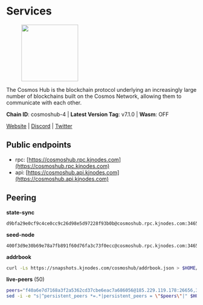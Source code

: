 # Services

<figure><img src="https://raw.githubusercontent.com/kj89/testnet_manuals/main/pingpub/logos/cosmoshub.png" width="150" alt=""><figcaption></figcaption></figure>

The Cosmos Hub is the blockchain protocol underlying an  increasingly large number of blockchains built on the  Cosmos Network, allowing them to communicate with each other.

**Chain ID**: cosmoshub-4 | **Latest Version Tag**: v7.1.0 | **Wasm**: OFF

[Website](https://hub.cosmos.network) | [Discord](https://discord.gg/cosmosnetwork) | [Twitter](https://twitter.com/cosmoshub)


## Public endpoints

* rpc: [https://cosmoshub.rpc.kjnodes.com](https://cosmoshub.rpc.kjnodes.com)
* api: [https://cosmoshub.api.kjnodes.com](https://cosmoshub.api.kjnodes.com)

## Peering

**state-sync**

```text
d9bfa29e0cf9c4ce0cc9c26d98e5d97228f93b0b@cosmoshub.rpc.kjnodes.com:34656
```

**seed-node**

```text
400f3d9e30b69e78a7fb891f60d76fa3c73f0ecc@cosmoshub.rpc.kjnodes.com:34659
```

**addrbook**
```bash
curl -Ls https://snapshots.kjnodes.com/cosmoshub/addrbook.json > $HOME/.gaia/config/addrbook.json
```

**live-peers** (50)
```bash
peers="f40a6e7d7168a3f2a5362cd37cbe6eac7a686056@185.229.119.178:26656,344d87e04fdf04be760da5069a59d9a489b886a6@52.14.44.1:26656,d9bfa29e0cf9c4ce0cc9c26d98e5d97228f93b0b@65.109.88.38:34656,b79e1d3a621bdafd3a8d9a49dff8f4737d0bedc9@52.73.168.104:26656,60afd908298c1ff249bb8e60e469594c5422473d@136.243.91.221:26656,e0ab6c5cc86959853f499236b8297344802ac5f4@5.161.139.201:26656,d1e39378054215be020e22f0342e272f5224cf75@146.190.46.145:30196,cd7af8aaa29bca12c575dedb77a4a1efe019e661@54.77.214.250:26656,213857e741833d17275ea559bb2d0342398cec99@35.245.206.45:26656,ba3bacc714817218562f743178228f23678b2873@34.141.15.99:26656,e829d4764a5cecc44b3414777853b34407b36601@185.16.39.179:26656,8dc4fd0007c74bdf4b7ee1e5a3ab68161cc8f845@142.132.208.213:26656,241b17dba97a2ed3c3747d12781fb86c9706e2d4@89.58.27.86:26656,459db2a86f89b5e9c899ceae52ab03eeee497a5c@54.75.215.175:26656,d9dbd30f7e9ae99dc05645f48f4637c2f4a14645@34.107.9.71:26656,daa6d8314246ad65037a48ec2e2266eeea9d46f8@154.53.63.50:26656,1cce99042f884d669e7287e3e362bff8e385c63e@46.4.79.183:26726,44594a57ce538a21f8558bcb1c9ce560ad879e3e@15.235.114.84:26656,dff07399aeadf3f1b6edfac07f92a238112d3036@93.189.30.120:26656,1d02b4300c6b6fd1123a20502f0b3c0ce3b73654@88.198.16.9:26656,c1e437f73b8889b78ea34981e7c349157ad80284@107.135.15.66:26656,d54eacb237dfbc0eb934a45509f878eb3ea3a5b3@64.44.148.195:26656,5b4529df65f9c1006d51472a827f1deb23825ba2@167.235.34.35:14656,84cc83cd09a974a234a3fdb5bb4fd46fd856f8ec@142.132.135.239:26656,dd53fa5cfb6a604feb80860d47506d0dd84baa12@142.132.210.234:26656,b533749dfe0dc09eff1dfb2adf83108f9125ee1c@162.55.97.111:26656,c940e11c1072dad06da3b1b48ca92966bb37e93a@74.96.207.58:28721,c540af0c82963228aa865d27d9b6142fc54b571d@176.9.102.164:26656,5dde13b98a2f69f54e0d5e3384fdc903bbb2dc30@172.93.214.11:26656,d35f08a60aeb2729d07e92e778b4c6f83379092e@18.138.160.68:26656,c7a1d95db766b57bbea36ad1db1fc3cb41857fc8@86.111.48.38:26656,26ac129d380e7010473dfeda9c84bf25450c711f@91.239.56.4:26656,90a572b126de59fb924b050669e3d0851c7e8dd1@89.149.218.130:26656,44741f1e7a0fd0c66aedaba458ad9b517bc23d3f@54.248.188.49:26656,5f48aeb3343f1df87a1c07429f66286c95b7e0b5@54.164.190.216:26656,bba10290da32f3cb41e15c3a192413666ce05cee@23.88.18.129:26656,7dd34d8d3880bc48eff3e47b941d06bd1941a962@93.115.25.106:26656,803abd0b6b0478ab7f7e38dbda89902ca67f8778@65.21.90.137:11956,51c49b57b371e3645de715e0034236a8bd61965e@35.234.21.2:26656,3da88430414ec9084c8983fe4d462cce655ff1f3@51.222.245.114:26656,2441e90fcb341fcd5bebec15b54e346cdca64a9b@135.148.123.8:14956,10e3acd4baeb6cba8881d75a0bde04b5526b39ce@3.217.133.209:26656,322efd4fdc72a189a2fc8b2b597927831df2bbed@128.0.51.9:26656,7b8ab74fa7c3cc10b203b990abfc86e1a0b82a79@34.254.201.211:26656,9d048653fa4d98e6c0760ed0c54ad2d257ba46df@65.108.137.34:26656,79ce3cda5d6a8464f4141166982a0352bed1e89f@65.108.137.37:26656,1d7e4efb0acaac12f9d75fc7d5417398653c6863@31.7.207.16:33656,9c116194f25fd0d146019f171ef0f49904dcc586@167.86.98.230:26656,bd410d4564f7e0dd9a0eb16a64c337a059e11b80@47.103.35.130:26656,3334bb086be9ab0dba3a34331555624a7354a6ab@159.203.187.36:26090"
sed -i -e "s|^persistent_peers *=.*|persistent_peers = \"$peers\"|" $HOME/.gaia/config/config.toml
```
